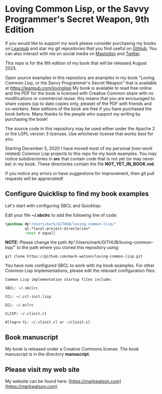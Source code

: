 # Loving Common Lisp, or the Savvy Programmer's Secret Weapon, 9th Edition

If you would like to support my work please consider purchasing my books on [Leanpub](https://leanpub.com/u/markwatson) and star my git repositories that you find useful on [GitHub](https://github.com/mark-watson?tab=repositories&q=&type=public). You can also interact with me on social media on [Mastodon](https://mastodon.social/@mark_watson) and [Twitter](https://twitter.com/mark_l_watson).

This repo is for the 9th edition of my book that will be released August 2025.

Open source examples in this repository are examples in my book "Loving Common Lisp, or the Savvy Programmer's Secret Weapon" that is available at https://leanpub.com/lovinglisp My book is available to read free online and the PDF for the book is licensed with Creative Common share with no modifications or commercial reuse: this means that you are encouraged to share copies (up to date copies only, please) of the PDF with friends and co-workers. New editions of the book are free if you have purchased the book before. Many thanks to the people who support my writing by purchasing the book!

The source code in this repository may be used either under the Apache 2 or the LGPL version 3 licenses. Use whichever license that works best for you.

Starting December 5, 2020 I have moved most of my personal (non-work related) Common Lisp projects to this repo for my book examples. You may notice subdirectories in **src** that contain code that is not yet (or may never be) in my book. These directories contain the file **NOT_YET_IN_BOOK.md**.

If you notice any errors or have suggestions for improvement, then git pull requests will be appreciated!


## Configure Quicklisp to find my book examples

Let's start with configuring SBCL and Quicklisp:

Edit your file **~/.sbclrc** to add the following line of code:

```lisp
(pushnew #p"/Users/mark/GITHUB/loving-common-lisp/"
         ql:*local-project-directories*
         :test #'equal)
```

**NOTE:** Please change the path #p"/Users/mark/GITHUB/loving-common-lisp/" to the path where you cloned this repository using:

    git clone https://github.com/mark-watson/loving-common-lisp.git

You have now configured SBCL to work with my book examples. For other Common Lisp implementations, please edit the relevant configuration files:

```text
Common Lisp implementation startup files include:

SBCL: ~/.sbclrc

CCL: ~/.ccl-init.lisp

ECL: ~/.eclrc

CLISP: ~/.clinit.cl

Allegro CL: ~/.clinit.cl or ~/clinit.cl
```

## Book manuscript

My book is released under a Creative Commons license. The book manuscript is in the directory **manuscript**.


## Please visit my web site

My website can be found here: [https://markwatson.com](https://markwatson.com)
